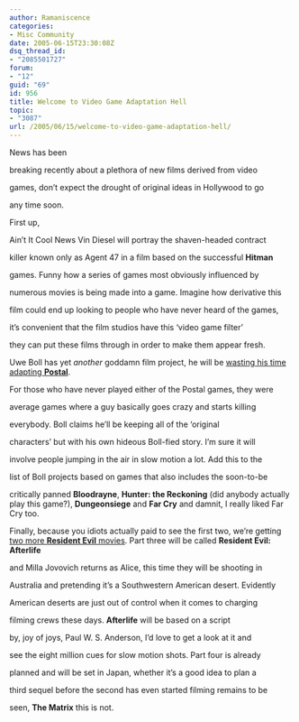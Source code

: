 ```yaml
---
author: Ramaniscence
categories:
- Misc Community
date: 2005-06-15T23:30:08Z
dsq_thread_id:
- "2085501727"
forum:
- "12"
guid: "69"
id: 956
title: Welcome to Video Game Adaptation Hell
topic:
- "3087"
url: /2005/06/15/welcome-to-video-game-adaptation-hell/
---
```


News has been
  
breaking recently about a plethora of new films derived from video
  
games, don&rsquo;t expect the drought of original ideas in Hollywood to go
  
any time soon.
  
  
First up,
  
Ain&rsquo;t It Cool News Vin Diesel will portray the shaven-headed contract
  
killer known only as Agent 47 in a film based on the successful **Hitman**
  
games. Funny how a series of games most obviously influenced by
  
numerous movies is being made into a game. Imagine how derivative this
  
film could end up looking to people who have never heard of the games,
  
it&rsquo;s convenient that the film studios have this &lsquo;video game filter&rsquo;
  
they can put these films through in order to make them appear fresh.

Uwe Boll has yet _another_ goddamn film project, he will be [wasting his time adapting **Postal**](http://www.1up.com/do/newsStory?cId=3141458).
  
For those who have never played either of the Postal games, they were
  
average games where a guy basically goes crazy and starts killing
  
everybody. Boll claims he&rsquo;ll be keeping all of the &lsquo;original
  
characters&rsquo; but with his own hideous Boll-fied story. I&rsquo;m sure it will
  
involve people jumping in the air in slow motion a lot. Add this to the
  
list of Boll projects based on games that also includes the soon-to-be
  
critically panned **Bloodrayne**, **Hunter: the Reckoning** (did anybody actually play this game?), **Dungeonsiege** and **Far Cry** and damnit, I really liked Far Cry too.

Finally, because you idiots actually paid to see the first two, we&rsquo;re getting [two more **Resident Evil** movies](http://www.gamespot.com/news/2005/06/13/news_6127452.html). Part three will be called **Resident Evil: Afterlife**
  
and Milla Jovovich returns as Alice, this time they will be shooting in
  
Australia and pretending it&rsquo;s a Southwestern American desert. Evidently
  
American deserts are just out of control when it comes to charging
  
filming crews these days. **Afterlife** will be based on a script
  
by, joy of joys, Paul W. S. Anderson, I&rsquo;d love to get a look at it and
  
see the eight million cues for slow motion shots. Part four is already
  
planned and will be set in Japan, whether it&rsquo;s a good idea to plan a
  
third sequel before the second has even started filming remains to be
  
seen, **The Matrix** this is not.